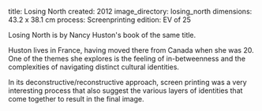 title: Losing North 
created: 2012
image_directory: losing_north
dimensions: 43.2 x 38.1 cm
process: Screenprinting
edition: EV of 25

Losing North is by Nancy Huston's book of the same title. 

Huston lives in France, having moved there from Canada when she was 20. One of the themes she explores is the feeling of in-betweenness and the complexities of navigating distinct cultural identities.

In its deconstructive/reconstructive approach, screen printing was a very interesting process that also suggest the various layers of identities that come together to result in the final image.
